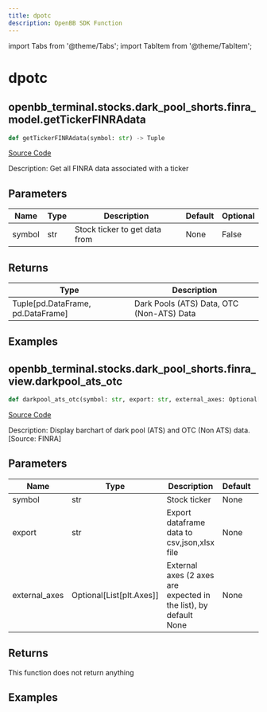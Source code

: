 ```yaml
---
title: dpotc
description: OpenBB SDK Function
---
```


import Tabs from '@theme/Tabs';
import TabItem from '@theme/TabItem';

# dpotc

<Tabs>
<TabItem value="model" label="Model" default>

## openbb_terminal.stocks.dark_pool_shorts.finra_model.getTickerFINRAdata

```python title='openbb_terminal/stocks/dark_pool_shorts/finra_model.py'
def getTickerFINRAdata(symbol: str) -> Tuple
```
[Source Code](https://github.com/OpenBB-finance/OpenBBTerminal/tree/main/openbb_terminal/stocks/dark_pool_shorts/finra_model.py#L293)

Description: Get all FINRA data associated with a ticker

## Parameters

| Name | Type | Description | Default | Optional |
| ---- | ---- | ----------- | ------- | -------- |
| symbol | str | Stock ticker to get data from | None | False |

## Returns

| Type | Description |
| ---- | ----------- |
| Tuple[pd.DataFrame, pd.DataFrame] | Dark Pools (ATS) Data, OTC (Non-ATS) Data |

## Examples



</TabItem>
<TabItem value="view" label="View">

## openbb_terminal.stocks.dark_pool_shorts.finra_view.darkpool_ats_otc

```python title='openbb_terminal/stocks/dark_pool_shorts/finra_view.py'
def darkpool_ats_otc(symbol: str, export: str, external_axes: Optional[List[matplotlib.axes._axes.Axes]]) -> None
```
[Source Code](https://github.com/OpenBB-finance/OpenBBTerminal/tree/main/openbb_terminal/stocks/dark_pool_shorts/finra_view.py#L27)

Description: Display barchart of dark pool (ATS) and OTC (Non ATS) data. [Source: FINRA]

## Parameters

| Name | Type | Description | Default | Optional |
| ---- | ---- | ----------- | ------- | -------- |
| symbol | str | Stock ticker | None | False |
| export | str | Export dataframe data to csv,json,xlsx file | None | False |
| external_axes | Optional[List[plt.Axes]] | External axes (2 axes are expected in the list), by default None | None | True |

## Returns

This function does not return anything

## Examples



</TabItem>
</Tabs>
